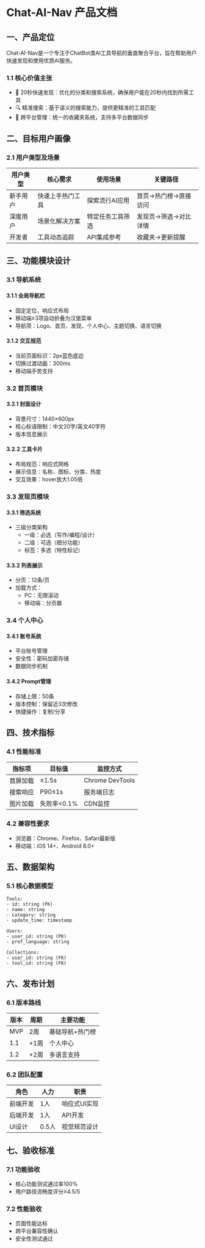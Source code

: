 # Chat-AI-Nav 产品文档

## 一、产品定位

Chat-AI-Nav是一个专注于ChatBot类AI工具导航的垂直聚合平台，旨在帮助用户快速发现和使用优质AI服务。

### 1.1 核心价值主张

- 🚀 20秒快速发现：优化的分类和搜索系统，确保用户能在20秒内找到所需工具
- 🔍 精准搜索：基于语义的搜索能力，提供更精准的工具匹配
- 📌 跨平台管理：统一的收藏夹系统，支持多平台数据同步

## 二、目标用户画像

### 2.1 用户类型及场景

| 用户类型 | 核心需求 | 使用场景 | 关键路径 |
|---------|---------|---------|----------|
| 新手用户 | 快速上手热门工具 | 探索流行AI应用 | 首页→热门榜→直接访问 |
| 深度用户 | 场景化解决方案 | 特定任务工具筛选 | 发现页→筛选→对比详情 |
| 开发者 | 工具动态追踪 | API集成参考 | 收藏夹→更新提醒 |

## 三、功能模块设计

### 3.1 导航系统

#### 3.1.1 全局导航栏
- 固定定位，响应式布局
- 移动端≥3项自动折叠为汉堡菜单
- 导航项：Logo、首页、发现、个人中心、主题切换、语言切换

#### 3.1.2 交互规范
- 当前页面标识：2px蓝色底边
- 切换过渡动画：300ms
- 移动端手势支持

### 3.2 首页模块

#### 3.2.1 封面设计
- 背景尺寸：1440×600px
- 核心标语限制：中文20字/英文40字符
- 版本信息展示

#### 3.2.2 工具卡片
- 布局规范：响应式网格
- 展示信息：名称、图标、分类、热度
- 交互效果：hover放大1.05倍

### 3.3 发现页模块

#### 3.3.1 筛选系统
- 三级分类架构
  - 一级：必选（写作/编程/设计）
  - 二级：可选（细分功能）
  - 标签：多选（特性标记）

#### 3.3.2 列表展示
- 分页：12条/页
- 加载方式：
  - PC：无限滚动
  - 移动端：分页器

### 3.4 个人中心

#### 3.4.1 账号系统
- 平台账号管理
- 安全性：密码加密存储
- 数据同步机制

#### 3.4.2 Prompt管理
- 存储上限：50条
- 版本控制：保留近3次修改
- 快捷操作：复制/分享

## 四、技术指标

### 4.1 性能标准

| 指标项 | 目标值 | 监控方式 |
|--------|--------|----------|
| 首屏加载 | ≤1.5s | Chrome DevTools |
| 搜索响应 | P90≤1s | 服务端日志 |
| 图片加载 | 失败率<0.1% | CDN监控 |

### 4.2 兼容性要求
- 浏览器：Chrome、Firefox、Safari最新版
- 移动端：iOS 14+、Android 8.0+

## 五、数据架构

### 5.1 核心数据模型

```
Tools:
- id: string (PK)
- name: string
- category: string
- update_time: timestamp

Users:
- user_id: string (PK)
- pref_language: string

Collections:
- user_id: string (FK)
- tool_id: string (FK)
```

## 六、发布计划

### 6.1 版本路线

| 版本 | 周期 | 主要功能 |
|------|------|----------|
| MVP | 2周 | 基础导航+热门榜 |
| 1.1 | +1周 | 个人中心 |
| 1.2 | +2周 | 多语言支持 |

### 6.2 团队配置

| 角色 | 人力 | 职责 |
|------|------|------|
| 前端开发 | 1人 | 响应式UI实现 |
| 后端开发 | 1人 | API开发 |
| UI设计 | 0.5人 | 视觉规范设计 |

## 七、验收标准

### 7.1 功能验收
- 核心功能测试通过率100%
- 用户路径流畅度评分≥4.5/5

### 7.2 性能验收
- 页面性能达标
- 跨平台兼容性确认
- 安全性测试通过
